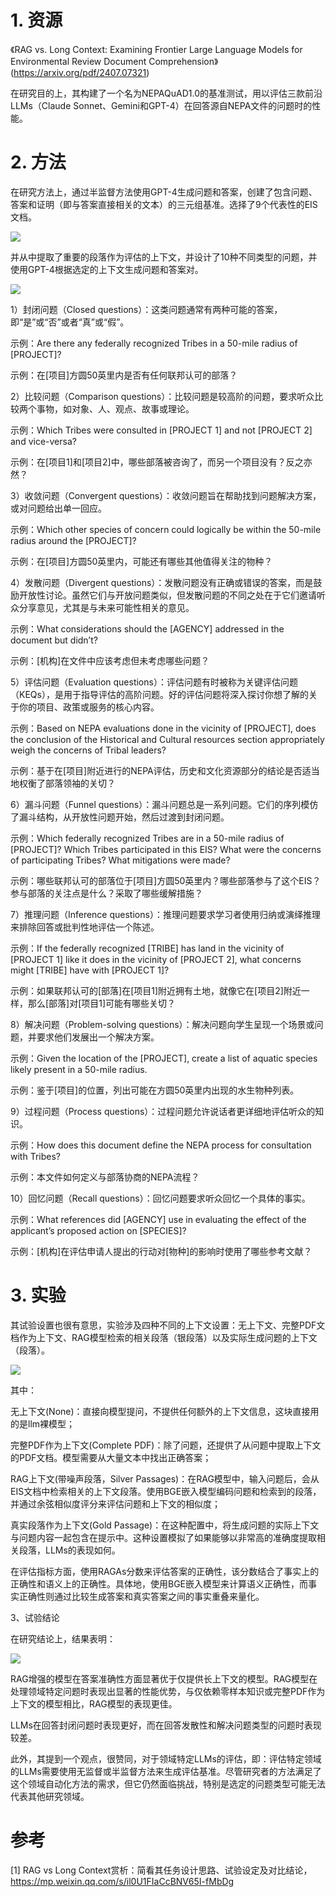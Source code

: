 # 1. 资源

《RAG vs. Long Context: Examining Frontier Large Language Models for Environmental Review Document Comprehension》(https://arxiv.org/pdf/2407.07321)

在研究目的上，其构建了一个名为NEPAQuAD1.0的基准测试，用以评估三款前沿LLMs（Claude Sonnet、Gemini和GPT-4）在回答源自NEPA文件的问题时的性能。

# 2. 方法

在研究方法上，通过半监督方法使用GPT-4生成问题和答案，创建了包含问题、答案和证明（即与答案直接相关的文本）的三元组基准。选择了9个代表性的EIS文档。

![](.03_RAG_vs_long_context_images/实验结果.png)

并从中提取了重要的段落作为评估的上下文，并设计了10种不同类型的问题，并使用GPT-4根据选定的上下文生成问题和答案对。

![](.03_RAG_vs_long_context_images/流程.png)

1）封闭问题（Closed questions）：这类问题通常有两种可能的答案，即“是”或“否”或者“真”或“假”。

示例：Are there any federally recognized Tribes in a 50-mile radius of [PROJECT]?

示例：在[项目]方圆50英里内是否有任何联邦认可的部落？

2）比较问题（Comparison questions）：比较问题是较高阶的问题，要求听众比较两个事物，如对象、人、观点、故事或理论。

示例：Which Tribes were consulted in [PROJECT 1] and not [PROJECT 2] and vice-versa?

示例：在[项目1]和[项目2]中，哪些部落被咨询了，而另一个项目没有？反之亦然？

3）收敛问题（Convergent questions）：收敛问题旨在帮助找到问题解决方案，或对问题给出单一回应。

示例：Which other species of concern could logically be within the 50-mile radius around the [PROJECT]?

示例：在[项目]方圆50英里内，可能还有哪些其他值得关注的物种？

4）发散问题（Divergent questions）：发散问题没有正确或错误的答案，而是鼓励开放性讨论。虽然它们与开放问题类似，但发散问题的不同之处在于它们邀请听众分享意见，尤其是与未来可能性相关的意见。

示例：What considerations should the [AGENCY] addressed in the document but didn’t?

示例：[机构]在文件中应该考虑但未考虑哪些问题？

5）评估问题（Evaluation questions）：评估问题有时被称为关键评估问题（KEQs），是用于指导评估的高阶问题。好的评估问题将深入探讨你想了解的关于你的项目、政策或服务的核心内容。

示例：Based on NEPA evaluations done in the vicinity of [PROJECT], does the conclusion of the Historical and Cultural resources section appropriately weigh the concerns of Tribal leaders?

示例：基于在[项目]附近进行的NEPA评估，历史和文化资源部分的结论是否适当地权衡了部落领袖的关切？

6）漏斗问题（Funnel questions）：漏斗问题总是一系列问题。它们的序列模仿了漏斗结构，从开放性问题开始，然后过渡到封闭问题。

示例：Which federally recognized Tribes are in a 50-mile radius of [PROJECT]? Which Tribes participated in this EIS? What were the concerns of participating Tribes? What mitigations were made?

示例：哪些联邦认可的部落位于[项目]方圆50英里内？哪些部落参与了这个EIS？参与部落的关注点是什么？采取了哪些缓解措施？

7）推理问题（Inference questions）：推理问题要求学习者使用归纳或演绎推理来排除回答或批判性地评估一个陈述。

示例：If the federally recognized [TRIBE] has land in the vicinity of [PROJECT 1] like it does in the vicinity of [PROJECT 2], what concerns might [TRIBE] have with [PROJECT 1]?

示例：如果联邦认可的[部落]在[项目1]附近拥有土地，就像它在[项目2]附近一样，那么[部落]对[项目1]可能有哪些关切？

8）解决问题（Problem-solving questions）：解决问题向学生呈现一个场景或问题，并要求他们发展出一个解决方案。

示例：Given the location of the [PROJECT], create a list of aquatic species likely present in a 50-mile radius.

示例：鉴于[项目]的位置，列出可能在方圆50英里内出现的水生物种列表。

9）过程问题（Process questions）：过程问题允许说话者更详细地评估听众的知识。

示例：How does this document define the NEPA process for consultation with Tribes?

示例：本文件如何定义与部落协商的NEPA流程？

10）回忆问题（Recall questions）：回忆问题要求听众回忆一个具体的事实。

示例：What references did [AGENCY] use in evaluating the effect of the applicant’s proposed action on [SPECIES]?

示例：[机构]在评估申请人提出的行动对[物种]的影响时使用了哪些参考文献？

# 3. 实验

其试验设置也很有意思，实验涉及四种不同的上下文设置：无上下文、完整PDF文档作为上下文、RAG模型检索的相关段落（银段落）以及实际生成问题的上下文（段落）。

![](.03_RAG_vs_long_context_images/实验条件.png)

其中：

无上下文(None)：直接向模型提问，不提供任何额外的上下文信息，这块直接用的是llm裸模型；

完整PDF作为上下文(Complete PDF)：除了问题，还提供了从问题中提取上下文的PDF文档。模型需要从大量文本中找出正确答案；

RAG上下文(带噪声段落，Silver Passages)：在RAG模型中，输入问题后，会从EIS文档中检索相关的上下文段落。使用BGE嵌入模型编码问题和检索到的段落，并通过余弦相似度评分来评估问题和上下文的相似度；

真实段落作为上下文(Gold Passage)：在这种配置中，将生成问题的实际上下文与问题内容一起包含在提示中。这种设置模拟了如果能够以非常高的准确度提取相关段落，LLMs的表现如何。

在评估指标方面，使用RAGAs分数来评估答案的正确性，该分数结合了事实上的正确性和语义上的正确性。具体地，使用BGE嵌入模型来计算语义正确性，而事实正确性则通过比较生成答案和真实答案之间的事实重叠来量化。

3、试验结论

在研究结论上，结果表明：

![](.03_RAG_vs_long_context_images/实验对比.png)

RAG增强的模型在答案准确性方面显著优于仅提供长上下文的模型。RAG模型在处理领域特定问题时表现出显著的性能优势，与仅依赖零样本知识或完整PDF作为上下文的模型相比，RAG模型的表现更佳。

LLMs在回答封闭问题时表现更好，而在回答发散性和解决问题类型的问题时表现较差。

此外，其提到一个观点，很赞同，对于领域特定LLMs的评估，即：评估特定领域的LLMs需要使用无监督或半监督方法来生成评估基准。尽管研究者的方法满足了这个领域自动化方法的需求，但它仍然面临挑战，特别是选定的问题类型可能无法代表其他研究领域。


# 参考

[1] RAG vs Long Context赏析：简看其任务设计思路、试验设定及对比结论，https://mp.weixin.qq.com/s/il0U1FIaCcBNV65I-fMbDg
